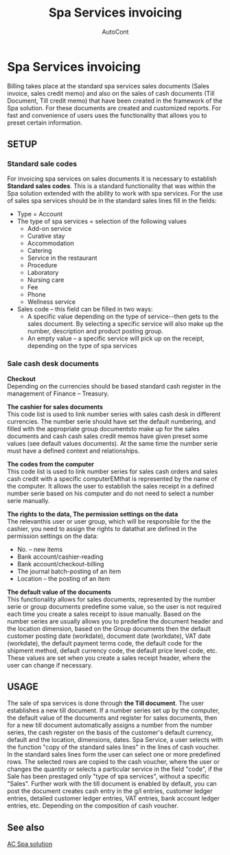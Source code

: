 ﻿---
    title: "Spa Services invoicing"
    author: AutoCont
    ms.date: 04/30/2018
    ms.topic: article
    ms.prod: dynamics-nav-2017
    ms.contentlocale: en
    ms.lasthandoff: 04/30/2018
---

# Spa Services invoicing

Billing takes place at the standard spa services sales documents (Sales invoice, sales credit memo) and also on the sales of cash documents (Till Document, Till credit memo) that have been created in the framework of the Spa solution. For these documents are created and customized reports. For fast and convenience of users uses the functionality that allows you to preset certain information. 

## SETUP
### Standard sale codes
For invoicing spa services on sales documents it is necessary to establish **Standard sales codes**. This is a standard functionality that was within the Spa solution extended with the ability to work with spa services. 
For the use of sales spa services should be in the standard sales lines fill in the fields:
-	Type = Account
-	The type of spa services = selection of the following values
	- 	Add-on service
	- 	Curative stay
	- 	Accommodation
	- 	Catering
	- 	Service in the restaurant
	- 	Procedure
	- 	Laboratory
	- 	Nursing care
	- 	Fee
	- 	Phone
	- 	Wellness service
-	Sales code – this field can be filled in two ways:
	- 	A specific value depending on the type of service--then gets to the sales document. By selecting a specific service will also make up the number, description and product posting group.
	- 	An empty value – a specific service will pick up on the receipt, depending on the type of spa services

### Sale cash desk documents
**Checkout**  
Depending on the currencies should be based standard cash register in the management of Finance – Treasury.

**The cashier for sales documents**  
This code list is used to link number series with sales cash desk in different currencies. The number serie should have set the default numbering, and filled with the appropriate group documentsto make up for the sales documents and cash cash sales credit memos have given preset some values (see default values documents). At the same time the number serie must have a defined context and relationships.

**The codes from the computer**  
This code list is used to link number series for sales cash orders and sales cash credit with a specific computerEMthat is represented by the name of the computer. It allows the user to establish the sales receipt in a defined number serie based on his computer and do not need to select a number serie manually.

**The rights to the data, The permission settings on the data**  
The relevanthis user or user group, which will be responsible for the the cashier, you need to assign the rights to datathat are defined in the permission settings on the data:
-	No. – new items
-	Bank account/cashier-reading
-	Bank account/checkout-billing
-	The journal batch-posting of an item
-	Location – the posting of an item

**The default value of the documents**  
This functionality allows for sales documents, represented by the number serie or group documents predefine some value, so the user is not required each time you create a sales receipt to issue manually.
Based on the number series are usually allows you to predefine the document header and the location dimension, based on the Group documents then the default customer posting date (workdate), document date (workdate), VAT date (workdate), the default payment terms code, the default code for the shipment method, default currency code, the default price level code, etc.
These values are set when you create a sales receipt header, where the user can change if necessary.

## USAGE
The sale of spa services is done through **the Till document**. The user establishes a new till document. If a number series set up by the computer, the default value of the documents and register for sales documents, then for a new till document automatically assigns a number from the number series, the cash register on the basis of the customer's default currency, default and the location, dimensions, dates.
Spa Service, a user selects with the function "copy of the standard sales lines" in the lines of cash voucher. In the standard sales lines form the user can select one or more predefined rows. The selected rows are copied to the cash voucher, where the user or changes the quantity or selects a particular service in the field "code", if the Sale has been prestaged only "type of spa services", without a specific "Sales".
Further work with the till document is enabled by default, you can post the document creates cash entry in the g/l entries, customer ledger entries, detailed customer ledger entries, VAT entries, bank account ledger entries, etc. Depending on the composition of cash voucher. 



## <a name="see-also"></a>See also
[AC Spa solution](ac-spa-solution.md)